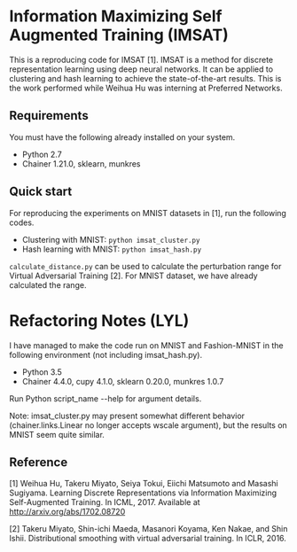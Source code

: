 # Information Maximizing Self Augmented Training (IMSAT)
This is a reproducing code for IMSAT [1]. IMSAT is a method for discrete representation learning using deep neural networks. It can be applied to clustering and hash learning to achieve the state-of-the-art results. This is the work performed while Weihua Hu was interning at Preferred Networks.

## Requirements 
You must have the following already installed on your system.
- Python 2.7
- Chainer 1.21.0, sklearn, munkres

## Quick start
For reproducing the experiments on MNIST datasets in [1], run the following codes.
- Clustering with MNIST: ``` python imsat_cluster.py ```
- Hash learning with MNIST: ``` python imsat_hash.py ```

`calculate_distance.py` can be used to calculate the perturbation range for Virtual Adversarial Training [2]. For MNIST dataset, we have already calculated the range.

# Refactoring Notes (LYL)
I have managed to make the code run on MNIST and Fashion-MNIST in the following environment (not including imsat_hash.py).
- Python 3.5
- Chainer 4.4.0, cupy 4.1.0, sklearn 0.20.0, munkres 1.0.7

Run Python script_name --help for argument details.

Note: imsat_cluster.py may present somewhat different behavior (chainer.links.Linear no longer accepts wscale argument), but the results on MNIST seem quite similar.

## Reference ##
[1] Weihua Hu, Takeru Miyato, Seiya Tokui, Eiichi Matsumoto and Masashi Sugiyama. Learning Discrete Representations via Information Maximizing Self-Augmented Training. In ICML, 2017. Available at http://arxiv.org/abs/1702.08720

[2] Takeru Miyato, Shin-ichi Maeda, Masanori Koyama, Ken Nakae, and Shin Ishii. Distributional smoothing with virtual adversarial training. In ICLR, 2016.
